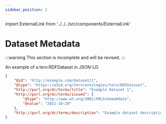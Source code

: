 ```yaml
---
sidebar_position: 2
---
```


import ExternalLink from '../../../src/components/ExternalLink'

# Dataset Metadata

:::warning
This section is incomplete and will be revised.
:::

An example of a <ExternalLink href="https://w3id.org/tern/ontologies/tern/RDFDataset">tern:RDFDataset</ExternalLink> in JSON-LD.

```json
{
    "@id": "http://example.com/dataset/1",
    "@type": "https://w3id.org/tern/ontologies/tern/RDFDataset",
    "http://purl.org/dc/terms/title": "Example Dataset 1",
    "http://purl.org/dc/terms/issued": {
        "@type": "http://www.w3.org/2001/XMLSchema#date",
        "@value": "2021-10-20"
    },
    "http://purl.org/dc/terms/description": "Example dataset description."
}
```